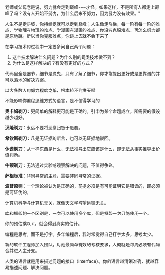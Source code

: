 老师或父母老是说，努力就会走到巅峰----才怪。如果这样，不是所有人都走上巅峰了吗？没有人开始不努力，为什么后来不努力，因为努力没有效果。"

人生不是走斜坡，你持续走就可以走到巅峰；人生像走阶梯，每一阶有每一阶的难点，学物理有物理的难点，学漫画有漫画的难点，你没有克服难点，再怎么努力都是原地跳。所以当你克服难点，你跳上去就不会下来了

在学习技术的过程中一定要多问自己两个问题：

1. 这个技术解决什么问题？为什么别的同类技术做不到？
2. 为什么是这样解决的？有没有更好的方式？

代码里全是细节，细节是魔鬼，只有了解了细节，你才能提出更好或是更靠谱的并可以落地的解决方案。

以大多数人的努力程度之低，根本轮不到拼天赋

不能影响你编程思维方式的语言，是不值得学习的

**奥卡姆剃刀**：更简单的解释更可能是正确的。引申为某个命题成立，所需要的假设越少越好。

**汉隆剃刀**：永远不要将恶意归咎于愚蠢。

**希钦斯剃刀**：凡是无证据的断言，也可以无证据地驳回。

**休谟剃刀**：从一样东西是什么，无法推导出它应该是什么，即无法从事实推导出价值判断。

**牛顿剃刀**：无法通过实验或观察解决的问题，不值得争论。

**萨根标准**：非同寻常的主张，需要非同寻常的证据。

**波普原则**：一个理论被认为是正确的，前提必须是有可能证明它是错误的，即必须是可证伪的。

计算机科学与计算机无关，就像天文学与望远镜无关。

库和框架的一个区别是，一次可以使用多个库，但是框架一次只能使用一个。

你的预估乘以 π，就会得到真实的估计。

编程是思考，而不是打字。多年编程后，我时常觉得自己打字太多，思考太少。

新的软件工程师加入团队，对他最简单有效的考核要求，大概就是每周必须有代码合并进入主分支。

人类的语言就是用来描述问题的接口（interface）。你的语言越清晰准确，就越容易描述问题、解决问题。